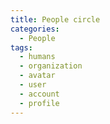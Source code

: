 ```yaml
---
title: People circle
categories:
  - People
tags:
  - humans
  - organization
  - avatar
  - user
  - account
  - profile
---
```

